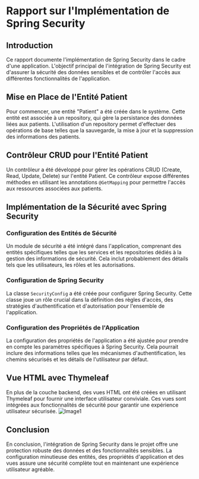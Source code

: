 # Rapport sur l'Implémentation de Spring Security

## Introduction

Ce rapport documente l'implémentation de Spring Security dans le cadre d'une application. L'objectif principal de l'intégration de Spring Security est d'assurer la sécurité des données sensibles et de contrôler l'accès aux différentes fonctionnalités de l'application.

## Mise en Place de l'Entité Patient

Pour commencer, une entité "Patient" a été créée dans le système. Cette entité est associée à un repository, qui gère la persistance des données liées aux patients. L'utilisation d'un repository permet d'effectuer des opérations de base telles que la sauvegarde, la mise à jour et la suppression des informations des patients.

## Contrôleur CRUD pour l'Entité Patient

Un contrôleur a été développé pour gérer les opérations CRUD (Create, Read, Update, Delete) sur l'entité Patient. Ce contrôleur expose différentes méthodes en utilisant les annotations `@GetMapping` pour permettre l'accès aux ressources associées aux patients.

## Implémentation de la Sécurité avec Spring Security

### Configuration des Entités de Sécurité

Un module de sécurité a été intégré dans l'application, comprenant des entités spécifiques telles que les services et les repositories dédiés à la gestion des informations de sécurité. Cela inclut probablement des détails tels que les utilisateurs, les rôles et les autorisations.

### Configuration de Spring Security

La classe `SecurityConfig` a été créée pour configurer Spring Security. Cette classe joue un rôle crucial dans la définition des règles d'accès, des stratégies d'authentification et d'autorisation pour l'ensemble de l'application.

### Configuration des Propriétés de l'Application

La configuration des propriétés de l'application a été ajustée pour prendre en compte les paramètres spécifiques à Spring Security. Cela pourrait inclure des informations telles que les mécanismes d'authentification, les chemins sécurisés et les détails de l'utilisateur par défaut.

## Vue HTML avec Thymeleaf

En plus de la couche backend, des vues HTML ont été créées en utilisant Thymeleaf pour fournir une interface utilisateur conviviale. Ces vues sont intégrées aux fonctionnalités de sécurité pour garantir une expérience utilisateur sécurisée.
![Image1](https://github.com/elmehdibenhayoun/SpringSecurity/secured-hospital-app-main/capture/admin-auth.png)

## Conclusion

En conclusion, l'intégration de Spring Security dans le projet offre une protection robuste des données et des fonctionnalités sensibles. La configuration minutieuse des entités, des propriétés d'application et des vues assure une sécurité complète tout en maintenant une expérience utilisateur agréable.
